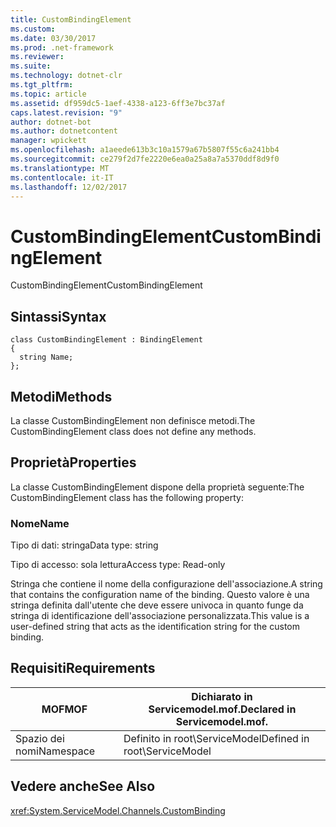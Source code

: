 ```yaml
---
title: CustomBindingElement
ms.custom: 
ms.date: 03/30/2017
ms.prod: .net-framework
ms.reviewer: 
ms.suite: 
ms.technology: dotnet-clr
ms.tgt_pltfrm: 
ms.topic: article
ms.assetid: df959dc5-1aef-4338-a123-6ff3e7bc37af
caps.latest.revision: "9"
author: dotnet-bot
ms.author: dotnetcontent
manager: wpickett
ms.openlocfilehash: a1aeede613b3c10a1579a67b5807f55c6a241bb4
ms.sourcegitcommit: ce279f2d7fe2220e6ea0a25a8a7a5370ddf8d9f0
ms.translationtype: MT
ms.contentlocale: it-IT
ms.lasthandoff: 12/02/2017
---
```

# <a name="custombindingelement"></a><span data-ttu-id="cb3a6-102">CustomBindingElement</span><span class="sxs-lookup"><span data-stu-id="cb3a6-102">CustomBindingElement</span></span>
<span data-ttu-id="cb3a6-103">CustomBindingElement</span><span class="sxs-lookup"><span data-stu-id="cb3a6-103">CustomBindingElement</span></span>  
  
## <a name="syntax"></a><span data-ttu-id="cb3a6-104">Sintassi</span><span class="sxs-lookup"><span data-stu-id="cb3a6-104">Syntax</span></span>  
  
```  
class CustomBindingElement : BindingElement  
{  
  string Name;  
};  
```  
  
## <a name="methods"></a><span data-ttu-id="cb3a6-105">Metodi</span><span class="sxs-lookup"><span data-stu-id="cb3a6-105">Methods</span></span>  
 <span data-ttu-id="cb3a6-106">La classe CustomBindingElement non definisce metodi.</span><span class="sxs-lookup"><span data-stu-id="cb3a6-106">The CustomBindingElement class does not define any methods.</span></span>  
  
## <a name="properties"></a><span data-ttu-id="cb3a6-107">Proprietà</span><span class="sxs-lookup"><span data-stu-id="cb3a6-107">Properties</span></span>  
 <span data-ttu-id="cb3a6-108">La classe CustomBindingElement dispone della proprietà seguente:</span><span class="sxs-lookup"><span data-stu-id="cb3a6-108">The CustomBindingElement class has the following property:</span></span>  
  
### <a name="name"></a><span data-ttu-id="cb3a6-109">Nome</span><span class="sxs-lookup"><span data-stu-id="cb3a6-109">Name</span></span>  
 <span data-ttu-id="cb3a6-110">Tipo di dati: stringa</span><span class="sxs-lookup"><span data-stu-id="cb3a6-110">Data type: string</span></span>  
  
 <span data-ttu-id="cb3a6-111">Tipo di accesso: sola lettura</span><span class="sxs-lookup"><span data-stu-id="cb3a6-111">Access type: Read-only</span></span>  
  
 <span data-ttu-id="cb3a6-112">Stringa che contiene il nome della configurazione dell'associazione.</span><span class="sxs-lookup"><span data-stu-id="cb3a6-112">A string that contains the configuration name of the binding.</span></span> <span data-ttu-id="cb3a6-113">Questo valore è una stringa definita dall'utente che deve essere univoca in quanto funge da stringa di identificazione dell'associazione personalizzata.</span><span class="sxs-lookup"><span data-stu-id="cb3a6-113">This value is a user-defined string that acts as the identification string for the custom binding.</span></span>  
  
## <a name="requirements"></a><span data-ttu-id="cb3a6-114">Requisiti</span><span class="sxs-lookup"><span data-stu-id="cb3a6-114">Requirements</span></span>  
  
|<span data-ttu-id="cb3a6-115">MOF</span><span class="sxs-lookup"><span data-stu-id="cb3a6-115">MOF</span></span>|<span data-ttu-id="cb3a6-116">Dichiarato in Servicemodel.mof.</span><span class="sxs-lookup"><span data-stu-id="cb3a6-116">Declared in Servicemodel.mof.</span></span>|  
|---------|-----------------------------------|  
|<span data-ttu-id="cb3a6-117">Spazio dei nomi</span><span class="sxs-lookup"><span data-stu-id="cb3a6-117">Namespace</span></span>|<span data-ttu-id="cb3a6-118">Definito in root\ServiceModel</span><span class="sxs-lookup"><span data-stu-id="cb3a6-118">Defined in root\ServiceModel</span></span>|  
  
## <a name="see-also"></a><span data-ttu-id="cb3a6-119">Vedere anche</span><span class="sxs-lookup"><span data-stu-id="cb3a6-119">See Also</span></span>  
 <xref:System.ServiceModel.Channels.CustomBinding>
